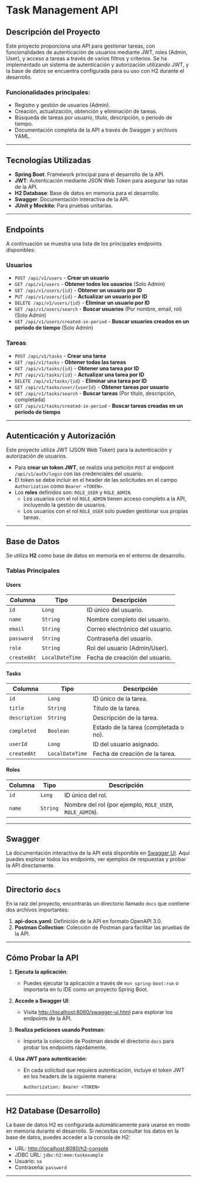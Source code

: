 # Task Management API

## Descripción del Proyecto

Este proyecto proporciona una API para gestionar tareas, con funcionalidades de autenticación de usuarios mediante JWT, roles (Admin, User), y acceso a tareas a través de varios filtros y criterios. Se ha implementado un sistema de autenticación y autorización utilizando JWT, y la base de datos se encuentra configurada para su uso con H2 durante el desarrollo.

### Funcionalidades principales:
- Registro y gestión de usuarios (Admin).
- Creación, actualización, obtención y eliminación de tareas.
- Búsqueda de tareas por usuario, título, descripción, o periodo de tiempo.
- Documentación completa de la API a través de Swagger y archivos YAML.

---

## Tecnologías Utilizadas

- **Spring Boot**: Framework principal para el desarrollo de la API.
- **JWT**: Autenticación mediante JSON Web Token para asegurar las rutas de la API.
- **H2 Database**: Base de datos en memoria para el desarrollo.
- **Swagger**: Documentación interactiva de la API.
- **JUnit y Mockito**: Para pruebas unitarias.

---

## Endpoints

A continuación se muestra una lista de los principales endpoints disponibles:

### Usuarios

- `POST /api/v1/users` - **Crear un usuario**
- `GET /api/v1/users` - **Obtener todos los usuarios** (Solo Admin)
- `GET /api/v1/users/{id}` - **Obtener un usuario por ID**
- `PUT /api/v1/users/{id}` - **Actualizar un usuario por ID**
- `DELETE /api/v1/users/{id}` - **Eliminar un usuario por ID**
- `GET /api/v1/users/search` - **Buscar usuarios** (Por nombre, email, rol) (Solo Admin)
- `GET /api/v1/users/created-in-period` - **Buscar usuarios creados en un periodo de tiempo** (Solo Admin)

### Tareas

- `POST /api/v1/tasks` - **Crear una tarea**
- `GET /api/v1/tasks` - **Obtener todas las tareas**
- `GET /api/v1/tasks/{id}` - **Obtener una tarea por ID**
- `PUT /api/v1/tasks/{id}` - **Actualizar una tarea por ID**
- `DELETE /api/v1/tasks/{id}` - **Eliminar una tarea por ID**
- `GET /api/v1/tasks/user/{userId}` - **Obtener tareas por usuario**
- `GET /api/v1/tasks/search` - **Buscar tareas** (Por título, descripción, completada)
- `GET /api/v1/tasks/created-in-period` - **Buscar tareas creadas en un periodo de tiempo**

---

## Autenticación y Autorización

Este proyecto utiliza JWT (JSON Web Token) para la autenticación y autorización de usuarios.

- Para **crear un token JWT**, se realiza una petición `POST` al endpoint `/api/v1/auth/login` con las credenciales del usuario.
- El token se debe incluir en el header de las solicitudes en el campo `Authorization` como `Bearer <TOKEN>`.
- Los **roles** definidos son: `ROLE_USER` y `ROLE_ADMIN`.
    - Los usuarios con el rol `ROLE_ADMIN` tienen acceso completo a la API, incluyendo la gestión de usuarios.
    - Los usuarios con el rol `ROLE_USER` solo pueden gestionar sus propias tareas.

---

## Base de Datos

Se utiliza **H2** como base de datos en memoria en el entorno de desarrollo.

### Tablas Principales

#### **Users**
| Columna       | Tipo           | Descripción                      |
|---------------|----------------|----------------------------------|
| `id`          | `Long`         | ID único del usuario.            |
| `name`        | `String`       | Nombre completo del usuario.     |
| `email`       | `String`       | Correo electrónico del usuario.  |
| `password`    | `String`       | Contraseña del usuario.          |
| `role`        | `String`       | Rol del usuario (Admin/User).    |
| `createdAt`   | `LocalDateTime`| Fecha de creación del usuario.   |

#### **Tasks**
| Columna       | Tipo           | Descripción                      |
|---------------|----------------|----------------------------------|
| `id`          | `Long`         | ID único de la tarea.            |
| `title`       | `String`       | Título de la tarea.              |
| `description` | `String`       | Descripción de la tarea.         |
| `completed`   | `Boolean`      | Estado de la tarea (completada o no). |
| `userId`      | `Long`         | ID del usuario asignado.         |
| `createdAt`   | `LocalDateTime`| Fecha de creación de la tarea.   |

#### **Roles**
| Columna       | Tipo           | Descripción                      |
|---------------|----------------|----------------------------------|
| `id`          | `Long`         | ID único del rol.                |
| `name`        | `String`       | Nombre del rol (por ejemplo, `ROLE_USER`, `ROLE_ADMIN`). |
---

## Swagger

La documentación interactiva de la API está disponible en [Swagger UI](http://localhost:8080/swagger-ui.html). Aquí puedes explorar todos los endpoints, ver ejemplos de respuestas y probar la API directamente.

---

## Directorio `docs`

En la raíz del proyecto, encontrarás un directorio llamado `docs` que contiene dos archivos importantes:

1. **api-docs.yaml**: Definición de la API en formato OpenAPI 3.0.
2. **Postman Collection**: Colección de Postman para facilitar las pruebas de la API.

---

## Cómo Probar la API

1. **Ejecuta la aplicación**:
    - Puedes ejecutar la aplicación a través de `mvn spring-boot:run` o importarla en tu IDE como un proyecto Spring Boot.

2. **Accede a Swagger UI**:
    - Visita [http://localhost:8080/swagger-ui.html](http://localhost:8080/swagger-ui.html) para explorar los endpoints de la API.

3. **Realiza peticiones usando Postman**:
    - Importa la colección de Postman desde el directorio `docs` para probar los endpoints rápidamente.

4. **Usa JWT para autenticación**:
    - En cada solicitud que requiera autenticación, incluye el token JWT en los headers de la siguiente manera:
      ```
      Authorization: Bearer <TOKEN>
      ```

---

## H2 Database (Desarrollo)

La base de datos H2 es configurada automáticamente para usarse en modo en memoria durante el desarrollo. Si necesitas consultar los datos en la base de datos, puedes acceder a la consola de H2:

- URL: [http://localhost:8080/h2-console](http://localhost:8080/h2-console)
- JDBC URL: `jdbc:h2:mem:taskexample`
- Usuario: `sa`
- Contraseña: `password`

---

